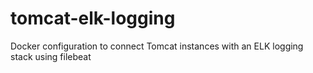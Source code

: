 # tomcat-elk-logging
Docker configuration to connect Tomcat instances with an ELK logging stack using filebeat
